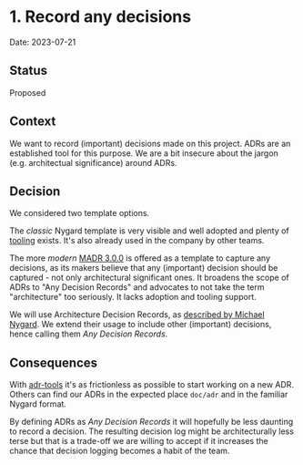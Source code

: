 # 1. Record any decisions

Date: 2023-07-21

## Status

Proposed

## Context

We want to record (important) decisions made on this project.
ADRs are an established tool for this purpose.
We are a bit insecure about the jargon (e.g. architectual significance) around ADRs.

## Decision

We considered two template options.

The _classic_ Nygard template is very visible and well adopted and plenty of [tooling](https://adr.github.io/#decision-capturing-tools) exists. It's also already used in the company by other teams.

The more _modern_ [MADR 3.0.0](https://adr.github.io/madr/) is offered as a template to capture any decisions, as its makers believe that any (important) decision should be captured - not only architectural significant ones. It broadens the scope of ADRs to "Any Decision Records" and advocates to not take the term "architecture" too seriously. It lacks adoption and tooling support.

We will use Architecture Decision Records, as [described by Michael Nygard](http://thinkrelevance.com/blog/2011/11/15/documenting-architecture-decisions). We extend their usage to include other (important) decisions, hence calling them _Any Decision Records_.

## Consequences

With [adr-tools](https://github.com/npryce/adr-tools) it's as frictionless as possible to start working on a new ADR. Others can find our ADRs in the expected place `doc/adr` and in the familiar Nygard format.

By defining ADRs as _Any Decision Records_ it will hopefully be less daunting to record a decision. The resulting decision log might be architecturally less terse but that is a trade-off we are willing to accept if it increases the chance that decision logging becomes a habit of the team.
